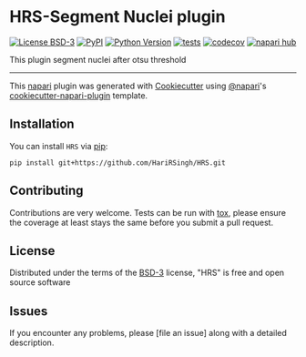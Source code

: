# HRS-Segment Nuclei plugin 

[![License BSD-3](https://img.shields.io/pypi/l/HRS.svg?color=green)](https://github.com/githubuser/HRS/raw/main/LICENSE)
[![PyPI](https://img.shields.io/pypi/v/HRS.svg?color=green)](https://pypi.org/project/HRS)
[![Python Version](https://img.shields.io/pypi/pyversions/HRS.svg?color=green)](https://python.org)
[![tests](https://github.com/githubuser/HRS/workflows/tests/badge.svg)](https://github.com/githubuser/HRS/actions)
[![codecov](https://codecov.io/gh/githubuser/HRS/branch/main/graph/badge.svg)](https://codecov.io/gh/githubuser/HRS)
[![napari hub](https://img.shields.io/endpoint?url=https://api.napari-hub.org/shields/HRS)](https://napari-hub.org/plugins/HRS)

This plugin segment nuclei after otsu threshold 

----------------------------------

This [napari] plugin was generated with [Cookiecutter] using [@napari]'s [cookiecutter-napari-plugin] template.

<!--
Don't miss the full getting started guide to set up your new package:
https://github.com/napari/cookiecutter-napari-plugin#getting-started

and review the napari docs for plugin developers:
https://napari.org/stable/plugins/index.html
-->

## Installation

You can install `HRS` via [pip]:

    pip install git+https://github.com/HariRSingh/HRS.git




## Contributing

Contributions are very welcome. Tests can be run with [tox], please ensure
the coverage at least stays the same before you submit a pull request.

## License

Distributed under the terms of the [BSD-3] license,
"HRS" is free and open source software

## Issues

If you encounter any problems, please [file an issue] along with a detailed description.

[napari]: https://github.com/napari/napari
[Cookiecutter]: https://github.com/audreyr/cookiecutter
[@napari]: https://github.com/napari
[MIT]: http://opensource.org/licenses/MIT
[BSD-3]: http://opensource.org/licenses/BSD-3-Clause
[GNU GPL v3.0]: http://www.gnu.org/licenses/gpl-3.0.txt
[GNU LGPL v3.0]: http://www.gnu.org/licenses/lgpl-3.0.txt
[Apache Software License 2.0]: http://www.apache.org/licenses/LICENSE-2.0
[Mozilla Public License 2.0]: https://www.mozilla.org/media/MPL/2.0/index.txt
[cookiecutter-napari-plugin]: https://github.com/napari/cookiecutter-napari-plugin

[napari]: https://github.com/napari/napari
[tox]: https://tox.readthedocs.io/en/latest/
[pip]: https://pypi.org/project/pip/
[PyPI]: https://pypi.org/
